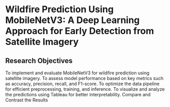 # Wildfire Prediction Using MobileNetV3: A Deep Learning Approach for Early Detection from Satellite Imagery

## Research Objectives
To implement and evaluate MobileNetV3 for wildfire prediction using satellite imagery.
To assess model performance based on key metrics such as accuracy, precision, recall, and F1-score.
To optimize the data pipeline for efficient preprocessing, training, and inference.
To visualize and analyze the predictions using Tableau for better interpretability.
Compare and Contrast the Results


